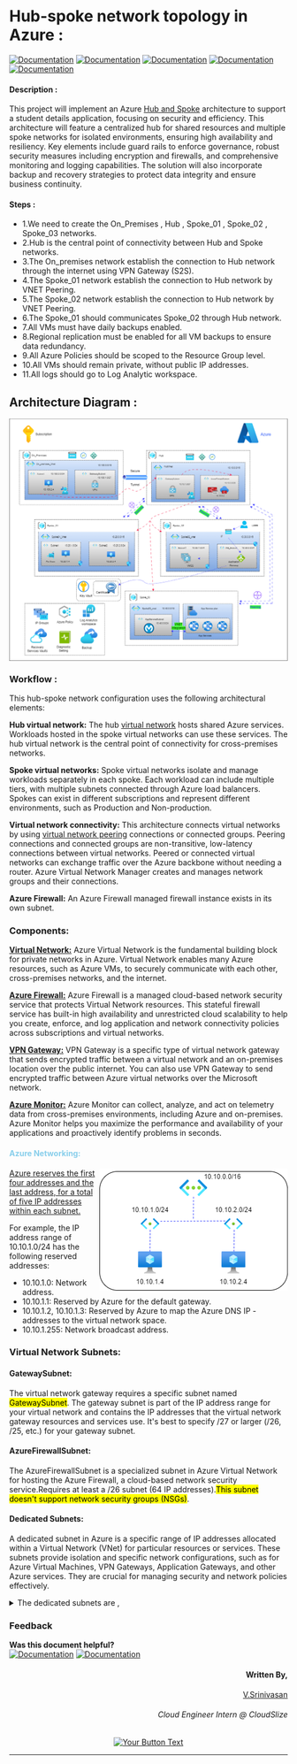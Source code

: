 # Hub-spoke network topology in Azure :

[![Documentation](https://img.shields.io/badge/Azure-blue?style=for-the-badge)](https://azure.microsoft.com/en-us/resources/cloud-computing-dictionary/what-is-azure) [![Documentation](https://img.shields.io/badge/Azure_Virtual_Network-blue?style=for-the-badge)](https://learn.microsoft.com/en-us/azure/virtual-network/virtual-networks-overview) [![Documentation](https://img.shields.io/badge/Azure_Firewall-blue?style=for-the-badge)](https://learn.microsoft.com/en-us/azure/firewall/overview) [![Documentation](https://img.shields.io/badge/Azure_Bastion-blue?style=for-the-badge)](https://learn.microsoft.com/en-us/azure/bastion/bastion-overview) [![Documentation](https://img.shields.io/badge/Azure_VPN_Gateway-blue?style=for-the-badge)](https://learn.microsoft.com/en-us/azure/vpn-gateway/vpn-gateway-about-vpngateways) 

#### Description :
This project will implement an Azure [Hub and Spoke](https://learn.microsoft.com/en-us/azure/cloud-adoption-framework/ready/azure-best-practices/hub-spoke-network-topology) architecture to support a student details application, focusing on security and efficiency. This architecture will feature a centralized hub for shared resources and multiple spoke networks for isolated environments, ensuring high availability and resiliency. Key elements include guard rails to enforce governance, robust security measures including encryption and firewalls, and comprehensive monitoring and logging capabilities. The solution will also incorporate backup and recovery strategies to protect data integrity and ensure business continuity. 


#### Steps :
- 1.We need to create the On_Premises , Hub , Spoke_01 , Spoke_02 , Spoke_03 networks.
- 2.Hub is the central point of connectivity between Hub and Spoke networks.
- 3.The On_premises network establish the connection to Hub network through the internet using VPN Gateway (S2S).
- 4.The Spoke_01 network establish the connection to Hub network by VNET Peering.
- 5.The Spoke_02 network establish the connection to Hub network by VNET Peering.
- 6.The Spoke_01 should communicates Spoke_02 through Hub network. 
- 7.All VMs must have daily backups enabled. 
- 8.Regional replication must be enabled for all VM backups to ensure data redundancy. 
- 9.All Azure Policies should be scoped to the Resource Group level. 
- 10.All VMs should remain private, without public IP addresses.
- 11.All logs should go to Log Analytic workspace.

## Architecture Diagram :
<img src="Images/Overall.png" align="center">


### Workflow :
This hub-spoke network configuration uses the following architectural elements:

**Hub virtual network:**  The hub [virtual network](https://learn.microsoft.com/en-us/azure/virtual-network/virtual-networks-overview) hosts shared Azure services. Workloads hosted in the spoke virtual networks can use these services. The hub virtual network is the central point of connectivity for cross-premises networks.

**Spoke virtual networks:** Spoke virtual networks isolate and manage workloads separately in each spoke. Each workload can include multiple tiers, with multiple subnets connected through Azure load balancers. Spokes can exist in different subscriptions and represent different environments, such as Production and Non-production.

**Virtual network connectivity:** This architecture connects virtual networks by using [virtual network peering](https://learn.microsoft.com/en-us/azure/virtual-network/virtual-network-peering-overview) connections or connected groups. Peering connections and connected groups are non-transitive, low-latency connections between virtual networks. Peered or connected virtual networks can exchange traffic over the Azure backbone without needing a router. Azure Virtual Network Manager creates and manages network groups and their connections.

**Azure Firewall:** An Azure Firewall managed firewall instance exists in its own subnet.

### Components:
**[Virtual Network:](https://learn.microsoft.com/en-us/azure/virtual-network/virtual-networks-overview)** Azure Virtual Network is the fundamental building block for private networks in Azure. Virtual Network enables many Azure resources, such as Azure VMs, to securely communicate with each other, cross-premises networks, and the internet.

**[Azure Firewall:](https://learn.microsoft.com/en-us/azure/firewall/overview)** Azure Firewall is a managed cloud-based network security service that protects Virtual Network resources. This stateful firewall service has built-in high availability and unrestricted cloud scalability to help you create, enforce, and log application and network connectivity policies across subscriptions and virtual networks.

**[VPN Gateway:](https://learn.microsoft.com/en-us/azure/vpn-gateway/vpn-gateway-about-vpngateways)** VPN Gateway is a specific type of virtual network gateway that sends encrypted traffic between a virtual network and an on-premises location over the public internet. You can also use VPN Gateway to send encrypted traffic between Azure virtual networks over the Microsoft network.

**[Azure Monitor:](https://learn.microsoft.com/en-us/azure/azure-monitor/overview)** Azure Monitor can collect, analyze, and act on telemetry data from cross-premises environments, including Azure and on-premises. Azure Monitor helps you maximize the performance and availability of your applications and proactively identify problems in seconds.

<h4 style= "color : skyblue">Azure Networking:</h4>
<img src="Images/IP.png" align="right">


[Azure reserves the first four addresses and the last address, for a total of five IP addresses within each subnet.](https://learn.microsoft.com/en-us/azure/virtual-network/virtual-networks-faq#are-there-any-restrictions-on-using-ip-addresses-within-these-subnets)

For example, the IP address range of 10.10.1.0/24 has the following reserved addresses:

- 10.10.1.0: Network address.
- 10.10.1.1: Reserved by Azure for the default gateway.
- 10.10.1.2, 10.10.1.3: Reserved by Azure to map the Azure DNS IP - addresses to the virtual network space.
- 10.10.1.255: Network broadcast address.

### Virtual Network Subnets:
#### GatewaySubnet:
The virtual network gateway requires a specific subnet named <mark>GatewaySubnet</mark>. The gateway subnet is part of the IP address range for your virtual network and contains the IP addresses that the virtual network gateway resources and services use. It's best to specify /27 or larger (/26, /25, etc.) for your gateway subnet.
#### AzureFirewallSubnet:
The AzureFirewallSubnet is a specialized subnet in Azure Virtual Network for hosting the Azure Firewall, a cloud-based network security service.Requires at least a /26 subnet (64 IP addresses).<mark>This subnet doesn't support network security groups (NSGs)</mark>.
#### Dedicated Subnets:
A dedicated subnet in Azure is a specific range of IP addresses allocated within a Virtual Network (VNet) for particular resources or services. These subnets provide isolation and specific network configurations, such as for Azure Virtual Machines, VPN Gateways, Application Gateways, and other Azure services. They are crucial for managing security and network policies effectively.

<details>
<summary>The dedicated subnets are ,</summary>
<h6>Azure Virtual Machines</h6>
<h6>Azure Application Gateway</h6>
<h6>Azure Kubernetes Service</h6>
<h6>Azure VPN Gateway</h6>
<h6>Azure Firewall</h6>
<h6>Azure Bastion</h6>
<h6>Azure SQL Database Managed Instance</h6>
<h6>Azure Container Instances</h6>
</details>



### Feedback
**Was this document helpful?** </br>
[![Documentation](https://img.shields.io/badge/Yes-blue?style=for-the-badge)](#) [![Documentation](https://img.shields.io/badge/No-blue?style=for-the-badge)](#)


<div align="right"><h4>Written By,</h4>
<a href="https://www.linkedin.com/in/seenu2002/">V.Srinivasan</a>
<h6>Cloud Engineer Intern @ CloudSlize</h6>
</div>

<div align="center">


[![Your Button Text](https://img.shields.io/badge/Thank_you!-Your_Color?style=for-the-badge)](#)

</div>

---
